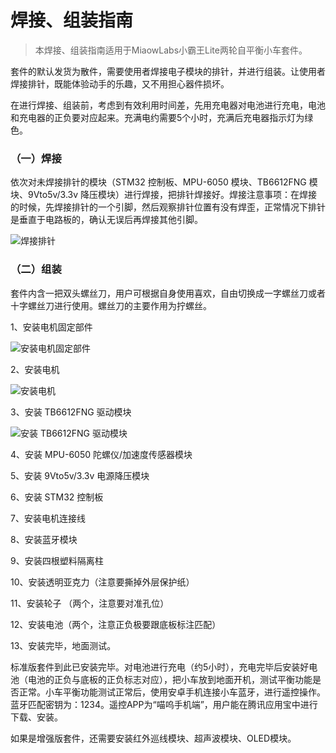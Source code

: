 # 焊接、组装指南

> 本焊接、组装指南适用于MiaowLabs小霸王Lite两轮自平衡小车套件。

套件的默认发货为散件，需要使用者焊接电子模块的排针，并进行组装。让使用者焊接排针，既能体验动手的乐趣，又不用担心器件损坏。

在进行焊接、组装前，考虑到有效利用时间差，先用充电器对电池进行充电，电池和充电器的正负要对应起来。充满电约需要5个小时，充满后充电器指示灯为绿色。

### （一）焊接

依次对未焊接排针的模块（STM32 控制板、MPU-6050 模块、TB6612FNG 模块、9Vto5v/3.3v 降压模块）进行焊接，把排针焊接好。焊接注意事项：在焊接的时候，先焊接排针的一个引脚，然后观察排针位置有没有焊歪，正常情况下排针是垂直于电路板的，确认无误后再焊接其他引脚。

![焊接排针](/img/焊接组装01.GIF)


### （二）组装

套件内含一把双头螺丝刀，用户可根据自身使用喜欢，自由切换成一字螺丝刀或者十字螺丝刀进行使用。螺丝刀的主要作用为拧螺丝。

1、安装电机固定部件

![安装电机固定部件](/img/焊接组装02.GIF)

2、安装电机

![安装电机](/img/焊接组装03.GIF)

3、安装 TB6612FNG 驱动模块

![安装 TB6612FNG 驱动模块](/img/焊接组装04.GIF)

4、安装 MPU-6050 陀螺仪/加速度传感器模块

5、安装 9Vto5v/3.3v 电源降压模块

6、安装 STM32 控制板

7、安装电机连接线

8、安装蓝牙模块

9、安装四根塑料隔离柱

10、安装透明亚克力（注意要撕掉外层保护纸）

11、安装轮子 （两个，注意要对准孔位）

12、安装电池（两个，注意正负极要跟底板标注匹配）

13、安装完毕，地面测试。


标准版套件到此已安装完毕。对电池进行充电（约5小时），充电完毕后安装好电池（电池的正负与底板的正负标志对应），把小车放到地面开机，测试平衡功能是否正常。小车平衡功能测试正常后，使用安卓手机连接小车蓝牙，进行遥控操作。蓝牙匹配密钥为：1234。遥控APP为“喵呜手机端”，用户能在腾讯应用宝中进行下载、安装。

如果是增强版套件，还需要安装红外巡线模块、超声波模块、OLED模块。


